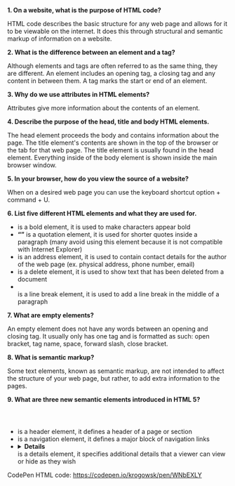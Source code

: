 **1.  On a website, what is the purpose of HTML code?**


HTML code describes the basic structure for any web page and allows for it to be viewable on the internet.  It does this through structural and semantic markup of information on a website.


**2.  What is the difference between an element and a tag?**


Although elements and tags are often referred to as the same thing, they are different.  An element includes an opening tag, a closing tag and any content in between them.  A tag marks the start or end of an element.


**3.  Why do we use attributes in HTML elements?**


Attributes give more information about the contents of an element.  


**4.  Describe the purpose of the head, title and body HTML elements.**


The head element proceeds the body and contains information about the page.  The title element's contents are shown in the top of the browser or the tab for that web page.  The title element is usually found in the head element.  Everything inside of the body element is shown inside the main browser window.  


**5.  In your browser, how do you view the source of a website?**


When on a desired web page you can use the keyboard shortcut option + command + U.


**6.  List five different HTML elements and what they are used for.**


-  **<b></b>** is a bold element, it is used to make characters appear bold
-  **<q></q>** is a quotation element, it is used for shorter quotes inside a paragraph (many avoid using this element because it is not compatible with Internet Explorer)
-  **<address></address>** is an address element, it is used to contain contact details for the author of the web page (ex. physical address, phone number, email)
-  **<del></del>** is a delete element, it is used to show text that has been deleted from a document
-  **<br />** is a line break element, it is used to add a line break in the middle of a paragraph


**7.  What are empty elements?**


An empty element does not have any words between an opening and closing tag.  It usually only has one tag and is formatted as such:  open bracket, tag name, space, forward slash, close bracket.


**8.  What is semantic markup?**


Some text elements, known as semantic markup, are not intended to affect the structure of your web page, but rather, to add extra information to the pages.  


**9.  What are three new semantic elements introduced in HTML 5?**


- **<header></header>** is a header element, it defines a header of a page or section
- **<nav></nav>** is a navigation element, it defines a major block of navigation links
- **<details></details>** is a details element, it specifies additional details that a viewer can view or hide as they wish


CodePen HTML code: https://codepen.io/krogowsk/pen/WNbEXLY
